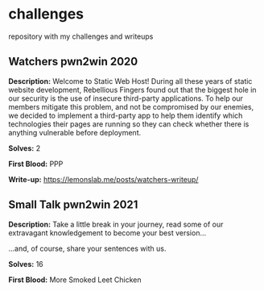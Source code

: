 # challenges
repository with my challenges and writeups

## Watchers pwn2win 2020

**Description:** Welcome to Static Web Host! During all these years of static website development, Rebellious Fingers found out that the biggest hole in our security is the use of insecure third-party applications. To help our members mitigate this problem, and not be compromised by our enemies, we decided to implement a third-party app to help them identify which technologies their pages are running so they can check whether there is anything vulnerable before deployment.

**Solves:** 2

**First Blood:** PPP

**Write-up:** https://lemonslab.me/posts/watchers-writeup/

## Small Talk pwn2win 2021

**Description:** Take a little break in your journey, read some of our extravagant knowledgement to become your best version...

...and, of course, share your sentences with us.

**Solves:** 16

**First Blood:** More Smoked Leet Chicken
